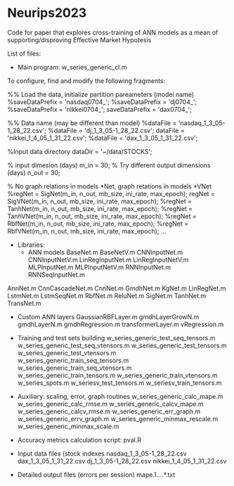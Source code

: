 # Neurips2023
Code for paper that explores cross-training of ANN models as a mean of supporting/disproving Effective Market Hypotesis

List of files:
 - Main program:
w_series_generic_cl.m 

To configure, find and modify the following fragments:

%% Load the data, initialize partition pareameters (model name)
%saveDataPrefix = 'nasdaq0704_';
%saveDataPrefix = 'dj0704_';
%saveDataPrefix = 'nikkei0704_';
saveDataPrefix = 'dax0704_';

%% Data name (may be different than model)
%dataFile = 'nasdaq_1_3_05-1_28_22.csv';
%dataFile = 'dj_1_3_05-1_28_22.csv';
dataFile = 'nikkei_1_4_05_1_31_22.csv';
%dataFile = 'dax_1_3_05_1_31_22.csv';

%Input data directory
dataDir = '~/data/STOCKS';

% input dimesion (days)
m_in = 30;
% Try different output dimensions (days)
n_out = 30;

% No graph relations in models *Net, graph retations in models *VNet
%regNet = SigNet(m_in, n_out, mb_size, ini_rate, max_epoch);
regNet = SigVNet(m_in, n_out, mb_size, ini_rate, max_epoch);
%regNet = TanhNet(m_in, n_out, mb_size, ini_rate, max_epoch);
%regNet = TanhVNet(m_in, n_out, mb_size, ini_rate, max_epoch);
%regNet = RbfNet(m_in, n_out, mb_size, ini_rate, max_epoch);
%regNet = RbfVNet(m_in, n_out, mb_size, ini_rate, max_epoch);
...


 - Libraries:
   * ANN models
BaseNet.m
BaseNetV.m
CNNInputNet.m
CNNInputNetV.m
LinRegInputNet.m
LinRegInputNetV.m
MLPInputNet.m
MLPInputNetV.m
RNNInputNet.m
RNNSeqInputNet.m

AnnNet.m
CnnCascadeNet.m
CnnNet.m
GmdhNet.m
KgNet.m
LinRegNet.m
LstmNet.m
LstmSeqNet.m
RbfNet.m
ReluNet.m
SigNet.m
TanhNet.m
TransNet.m
   
   * Custom ANN layers
GaussianRBFLayer.m
gmdhLayerGrowN.m
gmdhLayerN.m
gmdhRegression.m
transformerLayer.m
vRegression.m
   
   * Training and test sets building
w_series_generic_test_seq_tensors.m
w_series_generic_test_seq_vtensors.m
w_series_generic_test_tensors.m
w_series_generic_test_vtensors.m
w_series_generic_train_seq_tensors.m
w_series_generic_train_seq_vtensors.m
w_series_generic_train_tensors.m
w_series_generic_train_vtensors.m
w_series_spots.m
w_seriesv_test_tensors.m
w_seriesv_train_tensors.m

   * Auxiliary: scaling, error, graph routines
w_series_generic_calc_mape.m
w_series_generic_calc_rmse.m
w_series_generic_calcv_mape.m
w_series_generic_calcv_rmse.m
w_series_generic_err_graph.m
w_series_generic_errv_graph.m
w_series_generic_minmax_rescale.m
w_series_generic_minmax_scale.m

 - Accuracy metrics calculation script:
pval.R

 - Input data files (stock indexes
nasdaq_1_3_05-1_28_22.csv
dax_1_3_05_1_31_22.csv
dj_1_3_05-1_28_22.csv
nikkei_1_4_05_1_31_22.csv

  - Detailed output files (errors per session)
mape.1.<model>.<training index>.<test index>.*.txt
